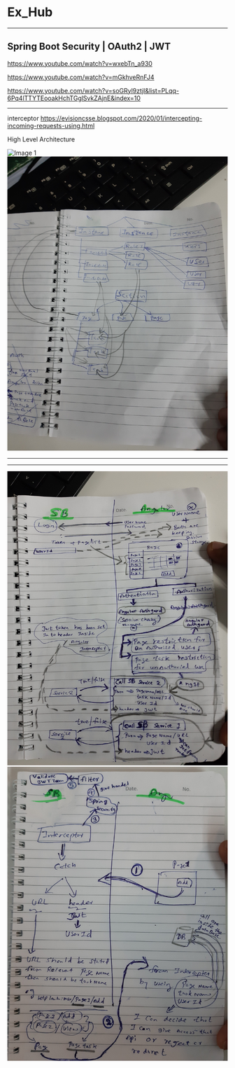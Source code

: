 # Ex_Hub
-----------------------------------------------------------------------------------------------------
Spring Boot Security | OAuth2 | JWT
----------------------------------------------------------------------------------------------------

https://www.youtube.com/watch?v=wxebTn_a930

https://www.youtube.com/watch?v=mGkhveRnFJ4

https://www.youtube.com/watch?v=soGRyl9ztjI&list=PLqq-6Pq4lTTYTEooakHchTGglSvkZAjnE&index=10

------------------------------------------
interceptor
https://evisioncsse.blogspot.com/2020/01/intercepting-incoming-requests-using.html

High Level Architecture

![Image 1](https://github.com/jpssasadara/Ex_Hub/blob/master/HighLevelArchi_posApp_Angular_%26_SpringBoot/20200129_145800.jpg)
![Image 2](https://github.com/jpssasadara/Ex_Hub/blob/master/HighLevelArchi_posApp_Angular_%26_SpringBoot/20200107_175520.jpg)

--------------------------------------------------------------------------------------------------------------------------------
--------------------------------------------------------------------------------------------------------------------------------

![Image 3](https://github.com/jpssasadara/Ex_Hub/blob/master/HighLevelArchi_posApp_Angular_%26_SpringBoot/20200107_175440.jpg)
![Image 4](https://github.com/jpssasadara/Ex_Hub/blob/master/HighLevelArchi_posApp_Angular_%26_SpringBoot/20200121_162642.jpg)